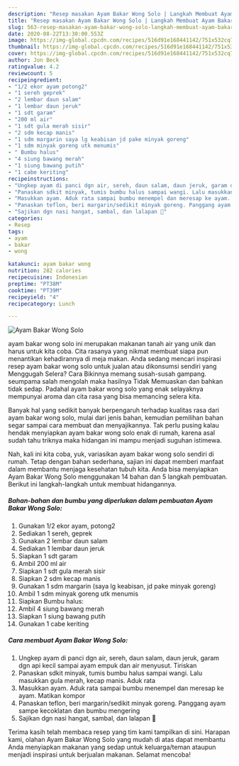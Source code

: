 ```yaml
---
description: "Resep masakan Ayam Bakar Wong Solo | Langkah Membuat Ayam Bakar Wong Solo Yang Lezat"
title: "Resep masakan Ayam Bakar Wong Solo | Langkah Membuat Ayam Bakar Wong Solo Yang Lezat"
slug: 563-resep-masakan-ayam-bakar-wong-solo-langkah-membuat-ayam-bakar-wong-solo-yang-lezat
date: 2020-08-22T13:30:00.553Z
image: https://img-global.cpcdn.com/recipes/516d91e168441142/751x532cq70/ayam-bakar-wong-solo-foto-resep-utama.jpg
thumbnail: https://img-global.cpcdn.com/recipes/516d91e168441142/751x532cq70/ayam-bakar-wong-solo-foto-resep-utama.jpg
cover: https://img-global.cpcdn.com/recipes/516d91e168441142/751x532cq70/ayam-bakar-wong-solo-foto-resep-utama.jpg
author: Jon Beck
ratingvalue: 4.2
reviewcount: 5
recipeingredient:
- "1/2 ekor ayam potong2"
- "1 sereh geprek"
- "2 lembar daun salam"
- "1 lembar daun jeruk"
- "1 sdt garam"
- "200 ml air"
- "1 sdt gula merah sisir"
- "2 sdm kecap manis"
- "1 sdm margarin saya lg keabisan jd pake minyak goreng"
- "1 sdm minyak goreng utk menumis"
- " Bumbu halus"
- "4 siung bawang merah"
- "1 siung bawang putih"
- "1 cabe keriting"
recipeinstructions:
- "Ungkep ayam di panci dgn air, sereh, daun salam, daun jeruk, garam dgn api kecil sampai ayam empuk dan air menyusut. Tiriskan"
- "Panaskan sdkit minyak, tumis bumbu halus sampai wangi. Lalu masukkan gula merah, kecap manis. Aduk rata"
- "Masukkan ayam. Aduk rata sampai bumbu menempel dan meresap ke ayam. Matikan kompor"
- "Panaskan teflon, beri margarin/sedikit minyak goreng. Panggang ayam sampe kecoklatan dan bumbu mengering"
- "Sajikan dgn nasi hangat, sambal, dan lalapan 🥰"
categories:
- Resep
tags:
- ayam
- bakar
- wong

katakunci: ayam bakar wong 
nutrition: 282 calories
recipecuisine: Indonesian
preptime: "PT38M"
cooktime: "PT39M"
recipeyield: "4"
recipecategory: Lunch

---
```



![Ayam Bakar Wong Solo](https://img-global.cpcdn.com/recipes/516d91e168441142/751x532cq70/ayam-bakar-wong-solo-foto-resep-utama.jpg)


ayam bakar wong solo ini merupakan makanan tanah air yang unik dan harus untuk kita coba. Cita rasanya yang nikmat membuat siapa pun menantikan kehadirannya di meja makan.
Anda sedang mencari inspirasi resep ayam bakar wong solo untuk jualan atau dikonsumsi sendiri yang Menggugah Selera? Cara Bikinnya memang susah-susah gampang. seumpama salah mengolah maka hasilnya Tidak Memuaskan dan bahkan tidak sedap. Padahal ayam bakar wong solo yang enak selayaknya mempunyai aroma dan cita rasa yang bisa memancing selera kita.



Banyak hal yang sedikit banyak berpengaruh terhadap kualitas rasa dari ayam bakar wong solo, mulai dari jenis bahan, kemudian pemilihan bahan segar sampai cara membuat dan menyajikannya. Tak perlu pusing kalau hendak menyiapkan ayam bakar wong solo enak di rumah, karena asal sudah tahu triknya maka hidangan ini mampu menjadi suguhan istimewa.


Nah, kali ini kita coba, yuk, variasikan ayam bakar wong solo sendiri di rumah. Tetap dengan bahan sederhana, sajian ini dapat memberi manfaat dalam membantu menjaga kesehatan tubuh kita. Anda bisa menyiapkan Ayam Bakar Wong Solo menggunakan 14 bahan dan 5 langkah pembuatan. Berikut ini langkah-langkah untuk membuat hidangannya.

<!--inarticleads1-->

##### Bahan-bahan dan bumbu yang diperlukan dalam pembuatan Ayam Bakar Wong Solo:

1. Gunakan 1/2 ekor ayam, potong2
1. Sediakan 1 sereh, geprek
1. Gunakan 2 lembar daun salam
1. Sediakan 1 lembar daun jeruk
1. Siapkan 1 sdt garam
1. Ambil 200 ml air
1. Siapkan 1 sdt gula merah sisir
1. Siapkan 2 sdm kecap manis
1. Gunakan 1 sdm margarin (saya lg keabisan, jd pake minyak goreng)
1. Ambil 1 sdm minyak goreng utk menumis
1. Siapkan  Bumbu halus:
1. Ambil 4 siung bawang merah
1. Siapkan 1 siung bawang putih
1. Gunakan 1 cabe keriting




<!--inarticleads2-->

##### Cara membuat Ayam Bakar Wong Solo:

1. Ungkep ayam di panci dgn air, sereh, daun salam, daun jeruk, garam dgn api kecil sampai ayam empuk dan air menyusut. Tiriskan
1. Panaskan sdkit minyak, tumis bumbu halus sampai wangi. Lalu masukkan gula merah, kecap manis. Aduk rata
1. Masukkan ayam. Aduk rata sampai bumbu menempel dan meresap ke ayam. Matikan kompor
1. Panaskan teflon, beri margarin/sedikit minyak goreng. Panggang ayam sampe kecoklatan dan bumbu mengering
1. Sajikan dgn nasi hangat, sambal, dan lalapan 🥰




Terima kasih telah membaca resep yang tim kami tampilkan di sini. Harapan kami, olahan Ayam Bakar Wong Solo yang mudah di atas dapat membantu Anda menyiapkan makanan yang sedap untuk keluarga/teman ataupun menjadi inspirasi untuk berjualan makanan. Selamat mencoba!
